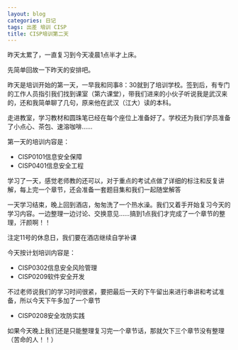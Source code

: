 ```yaml
---
layout: blog
categories: 日记
tags: 出差 培训 CISP
title: CISP培训第二天
---
```


昨天太累了，一直复习到今天凌晨1点半才上床。

先简单回故一下昨天的安排吧。

昨天是培训开始的第一天，一早我和同事8：30就到了培训学校。签到后，有专门的工作人员指引我们找到课室（第六课堂），带我们进来的小伙子听说我是武汉来的，还和我简单聊了几句，原来他在武汉（江大）读的本科。

走进教室，学习教材和圆珠笔已经在每个座位上准备好了。学校还为我们学员准备了小点心、茶包、速溶咖啡……

第一天的培训内容是：

* CISP0101信息安全保障
* CISP0401信息安全工程

学习了一天，感觉老师教的还可以，对于重点的考试点做了详细的标注和反复讲解，每上完一个章节，还会准备一套题目集和我们一起随堂解答

一天学习结束，晚上回到酒店，匆匆洗了一个热水澡。我们又着手开始复习今天的学习内容。一边整理一边讨论、交换意见……搞到1点我们才完成了一个章节的整理，汗颜啊！！

注定11号的休息日，我们要在酒店继续自学补课

今天按计划培训内容是：

* CISP0302信息安全风险管理
* CISP0209软件安全开发

不过老师说我们的学习时间很紧，要把最后一天的下午留出来进行串讲和考试准备，所以今天下午多加了一个章节

* CISP0208安全攻防实践

如果今天晚上我们还是只能整理复习完一个章节话，那就欠下三个章节没有整理（苦命的人！！）
